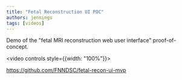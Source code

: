 ```yaml
---
title: "Fetal Reconstruction UI POC"
authors: jennings
tags: [videos]
---
```


Demo of the "fetal MRI reconstruction web user interface" proof-of-concept.

<video controls style={{width: "100%"}}>
  <source src="https://stack.nerc.mghpcc.org:13808/swift/v1/AUTH_2dd3b02b267242d9b28f94a512ea9ede/fnndsc-public/meetings/jennings/20241031_fetal_recon_ui_mvp/fetal_recon_ui_screencast.webm" type="video/webm" />
</video>

https://github.com/FNNDSC/fetal-recon-ui-mvp

<!--truncate-->

